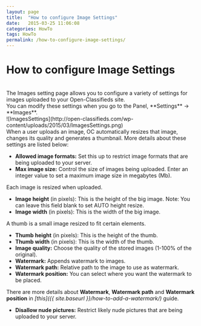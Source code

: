 ```yaml
---
layout: page
title:  "How to configure Image Settings"
date:   2015-03-25 11:06:08
categories: HowTo
tags: HowTo
permalink: /how-to-configure-image-settings/
---
```

# How to configure Image Settings 
<br>
The Images setting page allows you to configure a variety of settings for images uploaded to your Open-Classifieds site. <br>
You can modify these settings when you go to the Panel, **Settings** -> **Images**. 

<br>
![ImagesSettings](http://open-classifieds.com/wp-content/uploads/2015/03/ImagesSettings.png) 

<br>
When a user uploads an image, OC automatically resizes that image, changes its quality and generates a thumbnail. More details about these settings are listed below: 

+ **Allowed image formats:** Set this up to restrict image formats that are being uploaded to your server.
+ **Max image size:** Control the size of images being uploaded. Enter an integer value to set a maximum image size in megabytes (Mb).

Each image is resized when uploaded. 

+ **Image height** (in pixels): This is the height of the big image. Note: You can leave this field blank to set AUTO height resize.
+ **Image width** (in pixels): This is the width of the big image.

A thumb is a small image resized to fit certain elements. 

+ **Thumb height** (in pixels): This is the height of the thumb.
+ **Thumb width** (in pixels): This is the width of the thumb.
+ **Image quality:** Choose the quality of the stored images (1-100% of the original).
+ **Watermark:** Appends watermark to images.
+ **Watermark path:** Relative path to the image to use as watermark.
+ **Watermark position:** You can select where you want the watermark to be placed. 

There are more details about **Watermark**, **Watermark path** and **Watermark position** in _[this]({{ site.baseurl }}/how-to-add-a-watermark/)_ guide. 

+ **Disallow nude pictures:** Restrict likely nude pictures that are being uploaded to your server.


<!--title: How to configure Image Settings
link: http://open-classifieds.com/2015/03/25/how-to-configure-image-settings/
author: Constantinos
description: 
post_id: 24205
created: 2015/03/25 12:06:08
created_gmt: 2015/03/25 11:06:08
comment_status: open
post_name: how-to-configure-image-settings
status: publish
post_type: post-->
